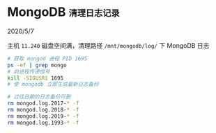 # MongoDB <small><small>清理日志记录</small></small>
2020/5/7

主机 `11.240` 磁盘空间满，清理路径 `/mnt/mongodb/log/` 下 MongoDB 日志
```sh
# 获取 mongod 进程 PID 1695
ps -ef | grep mongo
# 向进程传递信号
kill -SIGUSR1 1695
# 使 mongodb 立即生成最新日志备份

# 过往日期的日志备份可删
rm mongod.log.2017-* -f
rm mongod.log.2018-* -f
rm mongod.log.2019-* -f
rm mongod.log.1993-* -f
```